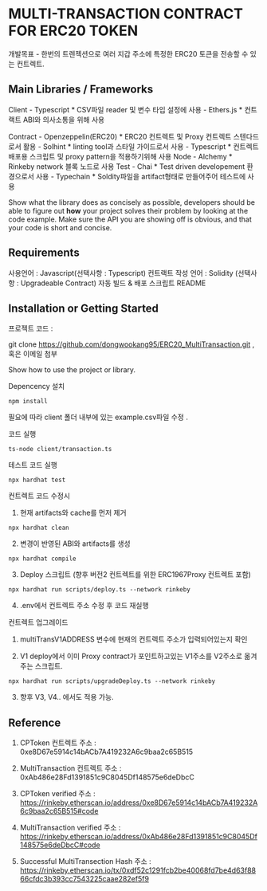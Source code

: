 # MULTI-TRANSACTION CONTRACT FOR ERC20 TOKEN 

개발목표 - 한번의 트렌젝션으로 여러 지갑 주소에 특정한 ERC20 토큰을 전송할 수 있는 컨트렉트.

## Main Libraries / Frameworks

Client
    - Typescript 
        * CSV파일 reader 및 변수 타입 설정에 사용
    - Ethers.js
        * 컨트랙트 ABI와 의사소통을 위해 사용

Contract 
    - Openzeppelin(ERC20)
        * ERC20 컨트렉트 및 Proxy 컨트렉트 스텐다드로서 활용
    - Solhint
        * linting tool과 스타일 가이드로서 사용
    - Typescript
        * 컨트렉트 배포용 스크립트 및 proxy pattern을 적용하기위해 사용
Node
    - Alchemy
        * Rinkeby network 블록 노드로 사용
Test
    - Chai
        * Test driven developement 환경으로서 사용
    - Typechain
        * Soldity파일을 artifact형태로 만들어주어 테스트에 사용


Show what the library does as concisely as possible, developers should be able to figure out **how** your project solves their problem by looking at the code example. Make sure the API you are showing off is obvious, and that your code is short and concise.


## Requirements

사용언어 : Javascript(선택사항 : Typescript)
컨트랙트 작성 언어 : Solidity (선택사항 : Upgradeable Contract)
자동 빌드 & 배포 스크립트
README

## Installation or Getting Started

프로젝트 코드 :

git clone https://github.com/dongwookang95/ERC20_MultiTransaction.git , 혹은 이메일 첨부

Show how to use the project or library.

Depencency 설치
```
npm install
```

필요에 따라 client 폴더 내부에 있는 example.csv파일 수정 .

코드 실행 
```
ts-node client/transaction.ts
```

테스트 코드 실행 
```
npx hardhat test
```

컨트렉트 코드 수정시 
1. 현재 artifacts와 cache를 먼저 제거
```
npx hardhat clean
```
2. 변경이 반영된 ABI와 artifacts를 생성
```
npx hardhat compile
```
3. Deploy 스크립트 (향후 버전2 컨트렉트를 위한 ERC1967Proxy 컨트렉트 포함)
```
npx hardhat run scripts/deploy.ts --network rinkeby
```
4. .env에서 컨트렉트 주소 수정 후 코드 재실행

컨트렉트 업그레이드

1. multiTransV1ADDRESS 변수에 현재의 컨트렉트 주소가 입력되어있는지 확인

2. V1 deploy에서 이미 Proxy contract가 포인트하고있는 V1주소를 V2주소로 옮겨주는 스크립트. 
```
npx hardhat run scripts/upgradeDeploy.ts --network rinkeby
```
3. 향후 V3, V4.. 에서도 적용 가능.

## Reference

1. CPToken 컨트렉트 주소 : 0xe8D67e5914c14bACb7A419232A6c9baa2c65B515

2. MultiTransaction 컨트렉트 주소 : 0xAb486e28Fd1391851c9C8045Df148575e6deDbcC

3. CPToken verified 주소 : https://rinkeby.etherscan.io/address/0xe8D67e5914c14bACb7A419232A6c9baa2c65B515#code

4. MultiTransaction verified 주소 : https://rinkeby.etherscan.io/address/0xAb486e28Fd1391851c9C8045Df148575e6deDbcC#code

5. Successful MultiTransection Hash 주소 : https://rinkeby.etherscan.io/tx/0xdf52c1291fcb2be40068fd7be4d63f8866cfdc3b393cc7543225caae282ef5f9

